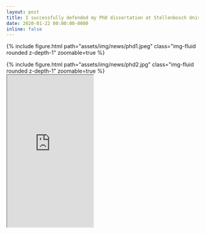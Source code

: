 ```yaml
---
layout: post
title: I successfully defended my PhD dissertation at Stellenbosch University
date: 2020-01-22 00:00:00-0000
inline: false
---
```


{% include figure.html path="assets/img/news/phd1.jpeg" class="img-fluid rounded z-depth-1" zoomable=true %}




<div class="row mt-3">
    <div class="col-sm mt-3 mt-md-0">
        {% include figure.html path="assets/img/news/phd2.jpg" class="img-fluid rounded z-depth-1" zoomable=true %}
    </div>
    <div class="col-sm mt-3 mt-md-0">
        <iframe width="226" height="400" src="https://www.youtube.com/embed/sF7bixXnzVE">
        </iframe>
    </div>
</div>
